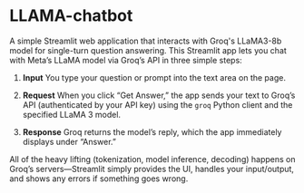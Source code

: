 # LLAMA-chatbot
A simple Streamlit web application that interacts with Groq's LLaMA3-8b model for single-turn question answering.
This Streamlit app lets you chat with Meta’s LLaMA model via Groq’s API in three simple steps:

1. **Input**
   You type your question or prompt into the text area on the page.

2. **Request**
   When you click “Get Answer,” the app sends your text to Groq’s API (authenticated by your API key) using the `groq` Python client and the specified LLaMA 3 model.

3. **Response**
   Groq returns the model’s reply, which the app immediately displays under “Answer.”

All of the heavy lifting (tokenization, model inference, decoding) happens on Groq’s servers—Streamlit simply provides the UI, handles your input/output, and shows any errors if something goes wrong.

